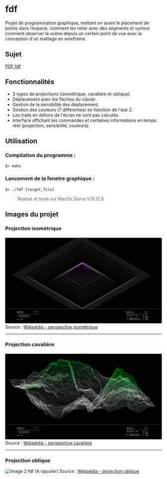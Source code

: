# fdf

Projet de programmation graphique, mettant en avant le placement de points dans l’espace, comment les relier avec des segments et surtout comment observer la scène depuis un certain point de vue avec la conception d'un maillage en wireframe.

## Sujet

[PDF fdf](https://github.com/Rorothejedi/101_fdf/blob/master/fdf.fr.pdf)

## Fonctionnalités

- 3 types de projections (isométrique, cavalière et oblique).
- Déplacement avec les flèches du clavier.
- Gestion de la sensibilité des déplacement.
- Gestion des couleurs (7 différentes) en fonction de l'axe Z.
- Les traits en dehors de l'écran ne sont pas calculés.
- Interface affichant les commandes et certaines informations en temps réel (projection, sensibilité, couleurs).

## Utilisation

### Compilation du programme :

```
$> make
```

### Lancement de la fenetre graphique :

```
$> ./fdf [target_file]
```

> Realisé et testé sur MacOs Sierra V.10.12.6

## Images du projet

### Projection isométrique

![Image 0 fdf](https://github.com/Rorothejedi/101_fdf/blob/master/img_project/img_project_0.png)
Source : [Wikipédia - perspective isométrique](https://fr.wikipedia.org/wiki/Perspective_isom%C3%A9trique)

------------------------------------

### Projection cavalière

![Image 1 fdf](https://github.com/Rorothejedi/101_fdf/blob/master/img_project/img_project_1.png)
Source : [Wikipédia - perspective cavalière](https://fr.wikipedia.org/wiki/Perspective_cavali%C3%A8re)

------------------------------------

### Projection oblique

![Image 2 fdf (A rajouter)]()
Source : [Wikipédia - projection oblique](https://en.wikipedia.org/wiki/Oblique_projection#Cabinet_projection)
